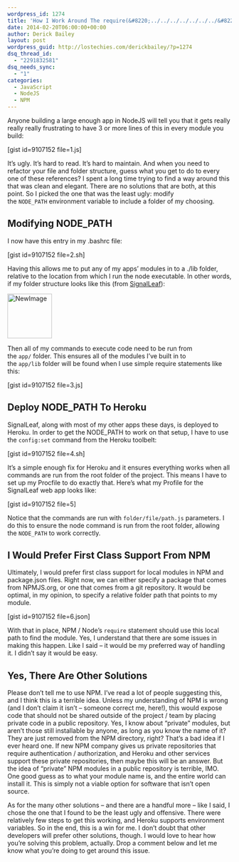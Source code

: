 ```yaml
---
wordpress_id: 1274
title: 'How I Work Around The require(&#8220;../../../../../../../&#8221;) Problem In NodeJS'
date: 2014-02-20T06:00:00+00:00
author: Derick Bailey
layout: post
wordpress_guid: http://lostechies.com/derickbailey/?p=1274
dsq_thread_id:
  - "2291832581"
dsq_needs_sync:
  - "1"
categories:
  - JavaScript
  - NodeJS
  - NPM
---
```

Anyone building a large enough app in NodeJS will tell you that it gets really really really frustrating to have 3 or more lines of this in every module you build:

[gist id=9107152 file=1.js]

It&#8217;s ugly. It&#8217;s hard to read. It&#8217;s hard to maintain. And when you need to refactor your file and folder structure, guess what you get to do to every one of these references? I spent a long time trying to find a way around this that was clean and elegant. There are no solutions that are both, at this point. So I picked the one that was the least ugly: modify the `NODE_PATH` environment variable to include a folder of my choosing.

## Modifying NODE_PATH

I now have this entry in my .bashrc file:

[gist id=9107152 file=2.sh]

Having this allows me to put any of my apps&#8217; modules in to a ./lib folder, relative to the location from which I run the node executable. In other words, if my folder structure looks like this (from [SignalLeaf](http://signalleaf.com)):

<img src="http://lostechies.com/derickbailey/files/2014/02/NewImage2.png" alt="NewImage" width="100" border="0" />

Then all of my commands to execute code need to be run from the `app/` folder. This ensures all of the modules I&#8217;ve built in to the `app/lib` folder will be found when I use simple require statements like this:

[gist id=9107152 file=3.js]

## Deploy NODE_PATH To Heroku

SignalLeaf, along with most of my other apps these days, is deployed to Heroku. In order to get the NODE_PATH to work on that setup, I have to use the `config:set` command from the Heroku toolbelt:

[gist id=9107152 file=4.sh]

It&#8217;s a simple enough fix for Heroku and it ensures everything works when all commands are run from the root folder of the project. This means I have to set up my Procfile to do exactly that. Here&#8217;s what my Profile for the SignalLeaf web app looks like:

[gist id=9107152 file=5]

Notice that the commands are run with `folder/file/path.js` parameters. I do this to ensure the node command is run from the root folder, allowing the `NODE_PATH` to work correctly.

## I Would Prefer First Class Support From NPM

Ultimately, I would prefer first class support for local modules in NPM and package.json files. Right now, we can either specify a package that comes from NPMJS.org, or one that comes from a git repository. It would be optimal, in my opinion, to specify a relative folder path that points to my module.

[gist id=9107152 file=6.json]

With that in place, NPM / Node&#8217;s `require` statement should use this local path to find the module. Yes, I understand that there are some issues in making this happen. Like I said &#8211; it would be my preferred way of handling it. I didn&#8217;t say it would be easy.

## Yes, There Are Other Solutions

Please don&#8217;t tell me to use NPM. I&#8217;ve read a lot of people suggesting this, and I think this is a terrible idea. Unless my understanding of NPM is wrong (and I don&#8217;t claim it isn&#8217;t &#8211; someone correct me, here!), this would expose code that should not be shared outside of the project / team by placing private code in a public repository. Yes, I know about &#8220;private&#8221; modules, but aren&#8217;t those still installable by anyone, as long as you know the name of it? They are just removed from the NPM directory, right? That&#8217;s a bad idea if I ever heard one. If new NPM company gives us private repositories that require authentication / authorization, and Heroku and other services support these private repositories, then maybe this will be an answer. But the idea of &#8220;private&#8221; NPM modules in a public repository is terrible, IMO. One good guess as to what your module name is, and the entire world can install it. This is simply not a viable option for software that isn&#8217;t open source.

As for the many other solutions &#8211; and there are a handful more &#8211; like I said, I chose the one that I found to be the least ugly and offensive. There were relatively few steps to get this working, and Heroku supports environment variables. So in the end, this is a win for me. I don&#8217;t doubt that other developers will prefer other solutions, though. I would love to hear how you&#8217;re solving this problem, actually. Drop a comment below and let me know what you&#8217;re doing to get around this issue.